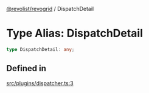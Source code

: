 [@revolist/revogrid](README.md) / DispatchDetail

# Type Alias: DispatchDetail

```ts
type DispatchDetail: any;
```

## Defined in

[src/plugins/dispatcher.ts:3](https://github.com/revolist/revogrid/blob/32c6316d328fcc561520e19c2a4b987d1e8a85d2/src/plugins/dispatcher.ts#L3)
